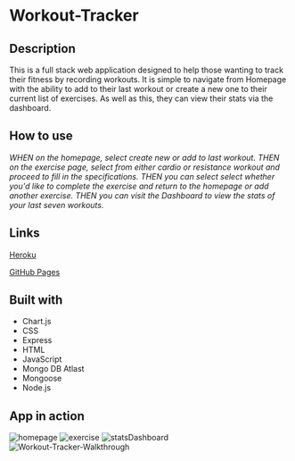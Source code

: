 # Workout-Tracker

## Description

This is a full stack web application designed to help those wanting to track their fitness by recording workouts. 
It is simple to navigate from Homepage with the ability to add to their last workout or create a new one to their current list of exercises.
As well as this, they can view their stats via the dashboard. 

## How to use

_WHEN on the homepage, select create new or add to last workout._
_THEN on the exercise page, select from either cardio or resistance workout and proceed to fill in the specifications._
_THEN you can select select whether you'd like to complete the exercise and return to the homepage or add another exercise._
_THEN you can visit the Dashboard to view the stats of your last seven workouts._

## Links
[Heroku](https://guarded-gorge-79785.herokuapp.com/)

[GitHub Pages](https://ffakih5.github.io/-Workout-Tracker/)

## Built with
- Chart.js
- CSS
- Express
- HTML
- JavaScript
- Mongo DB Atlast
- Mongoose
- Node.js

## App in action
![homepage]("images/homepage.png")
![exercise]("images/addexercise.png")
![statsDashboard]("images/statsDash.png")
![Workout-Tracker-Walkthrough]("https://user-images.githubusercontent.com/73615662/114293617-0a85fa80-9adb-11eb-92f4-062411f5cac0.mov")



